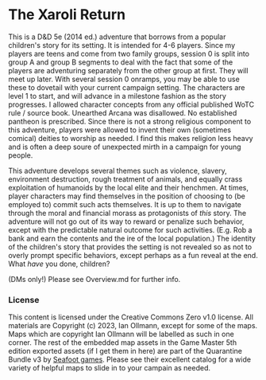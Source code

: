 # The Xaroli Return

This is a D&D 5e (2014 ed.) adventure that borrows from a popular children's story for its setting.
It is intended for 4-6 players. Since my players are teens and come from two family groups, 
session 0 is split into group A and group B segments to deal with the fact that some of
the players are adventuring separately from the other group at first. They will meet up later.
With several session 0 onramps, you may be able to use these to dovetail with your current 
campaign setting. The characters are level 1 to start, and will advance in a milestone fashion 
as the story progresses. I allowed character concepts from any official published WoTC  rule / 
source book. Unearthed Arcana was disallowed. No established pantheon is prescribed.  Since there 
is not a strong religious component to this adventure, players were allowed to invent their own 
(sometimes comical) deities to worship as needed. I find this makes religion less heavy and is 
often a deep soure of unexpected mirth in a campaign for young people. 

This adventure develops several themes such as violence, slavery, environment destruction, rough 
treatment of animals, and equally crass exploitation of humanoids by the local elite and their 
henchmen. At times, player characters may find themselves in the position of choosing to (be 
employed to) commit such acts themselves. It is up to them to navigate through the moral 
and financial morass as protagonists of _this_ story. The adventure will not go out of its way 
to reward or penalize such behavior, except with the predictable natural outcome for such activities.
(E.g. Rob a bank and earn the contents and the ire of the local population.) The identity of 
the children's story that provides the setting is not revealed so as not to overly prompt specific 
behaviors, except perhaps as a fun reveal at the end. What _have_ you done, children?

(DMs only!) Please see Overview.md for further info. 

### License  
This content is licensed under the Creative Commons Zero v1.0 license. All materials are 
Copyright (c) 2023, Ian Ollmann, except for some of the maps. Maps which are copyright Ian Ollmann 
will be labelled as such in one corner. The rest of the embedded map assets in the 
Game Master 5th edition exported assets (if I get them in here) are part of the
Quarantine Bundle v3 by [Seafoot games](https://www.seafootgames.com). Please see their 
excellent catalog for a wide variety of helpful maps to slide in to your campain as needed. 

